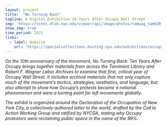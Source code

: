 ```yaml
---
layout: project
title:  "No Turning Back"
tagline: A Digital Exhibition 10 Years After Occupy Wall Street
img: 'https://sites.dlib.nyu.edu/viewer/api/image/photos/tamwag_tam630_cuid34930/1/full/256,/0/default.jpg'
show_img: true
time_period: 2021
links:
  - label: Website 
    url: "https://specialcollections.hosting.nyu.edu/exhibitions/occupy/"
---
```


*On the 10th anniversary of the movement, *No Turning Back: Ten Years After Occupy* brings together materials from across the Tamiment Library and Robert F. Wagner Labor Archives to examine that first, critical year of Occupy Wall Street. It includes archival materials that not only capture much of the movement’s tactics, strategies, aesthetics, and language, but also attempt to show how Occupy’s protests became a national phenomenon and were a turning point for left movements globally.*

*The exhibit is organized around the Declaration of the Occupation of New York City, a collectively authored letter to the world, drafted by the Call to Action Working Group and ratified by NYCGA, stating why Occupy protestors were reclaiming public space in the name of the 99%.*